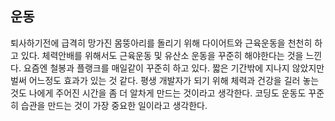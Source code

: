 ## 운동

퇴사하기전에 급격히 망가진 몸뚱아리를 돌리기 위해 다이어트와 근육운동을 천천히 하고 있다. 체력안배를 위해서도 근육운동 및 유산소 운동을 꾸준히 해야한다는 것을 느낀다.
요즘엔 철봉과 플랭크를 매일같이 꾸준히 하고 있다.
짧은 기간밖에 지나지 않았지만 벌써 어느정도 효과가 있는 것 같다.
평생 개발자가 되기 위해 체력과 건강을 길러 놓는 것도 나에게 주어진 시간을 좀 더 알차게 만드는 것이라고 생각한다.
코딩도 운동도 꾸준히 습관을 만드는 것이 가장 중요한 일이라고 생각한다.
